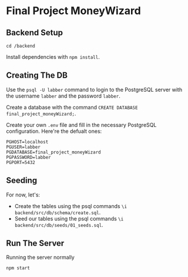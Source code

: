 # Final Project MoneyWizard


## Backend Setup
`cd /backend`

Install dependencies with `npm install`.

## Creating The DB

Use the `psql -U labber` command to login to the PostgreSQL server with the username `labber` and the password `labber`.

Create a database with the command `CREATE DATABASE final_project_moneyWizard;`.

Create your own `.env` file and fill in the necessary PostgreSQL configuration. Here're the defualt ones:

```
PGHOST=localhost
PGUSER=labber
PGDATABASE=final_project_moneyWizard
PGPASSWORD=labber
PGPORT=5432
```

## Seeding

For now, let's:
- Create the tables using the psql commands `\i backend/src/db/schema/create.sql`.
- Seed our tables using the psql commands `\i backend/src/db/seeds/01_seeds.sql`.

## Run The Server

Running the server normally
```sh
npm start
```
